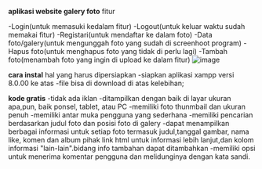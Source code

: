 **aplikasi website galery foto**
fitur


-Login(untuk memasuki kedalam fitur)
-Logout(untuk keluar waktu sudah memakai fitur)
-Registari(untuk mendaftar ke dalam foto)
-Data foto/galery(untuk mengunggah foto yang sudah di screenhoot program)
-Hapus foto(untuk menghapus foto yang tidak di perlu lagi)
-Tambah foto(menambah foto yang ingin di upload ke dalam fitur)
![image](https://github.com/badrulami/website-Foto/assets/161669020/36ee567b-33c4-4fbb-b72f-cdef4563499a)

**cara instal**
 hal yang harus dipersiapkan
-siapkan aplikasi xampp versi 8.0.00 ke atas
-file bisa di download di atas
kelebihan;

**kode gratis**
-tidak ada iklan 
-ditampilkan dengan baik di layar ukuran apa,pun, baik ponsel, tablet, atau PC
-memiliki foto thunmbail dan ukuran penuh
-memiliki antar muka pengguna yang sederhana 
-memiliki pencarian berdasarkan judul foto dan posisi foto di galery
-dapat menampilkan berbagai informasi untuk setiap foto termasuk judul,tanggal gambar, nama like, komen dan album pihak link html untuk informasi lebih lanjut,dan kolom informasi "lain-lain".bidang info tambahan dapat ditambahkan
-memiliki opsi untuk menerima komentar pengguna dan melidunginya dengan kata sandi.
